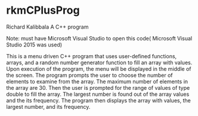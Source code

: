 # rkmCPlusProg
Richard Kalibbala
A C++ program


Note: must have Microsoft Visual Studio to open this code( Microsoft Visual Studio 2015 was used)

  This is a menu driven C++ program that uses user-defined functions, arrays, and a random number generator function to fill an array with
	values. Upon execution of the program, the menu will be displayed in the middle of the screen. The program prompts the user to choose
	the number of elements to examine from the array. The maximum number of elements in the array are 30. Then the user is prompted for the 
	range of values of type double to fill the array. The largest number is found out of the array values and the its frequency. The program
	then displays the array with values, the largest number, and its frequency.
